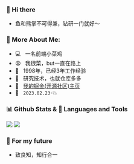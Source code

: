 ### 👋 Hi there
- 鱼和熊掌不可得兼，钻研一门就好～

### 🧐 More About Me:
- 💻 &nbsp; 一名前端小菜鸡
- 😧 &nbsp; 我很菜，but一直在路上
- 🏹 &nbsp; 1998年，已经3年工作经验
- 🌱 &nbsp; 研究技术，也就仓库多多
- 👦 &nbsp; [我的掘金(开源社区)主页](https://juejin.cn/user/2576910988358493/posts)
- 💌 &nbsp; `2023.02.23`-💥

 ### 📊 Github Stats & 🔨 Languages and Tools
 <div>
<img src="https://github-readme-stats.vercel.app/api?username=snapea&show_icons=true&icon_color=CE1D2D&text_color=718096&bg_color=ffffff&hide_title=true" />
<img src="https://github-readme-stats.vercel.app/api/top-langs/?username=snapea&layout=compact" />
</div>

### 🔭 For my future
- 致良知，知行合一


